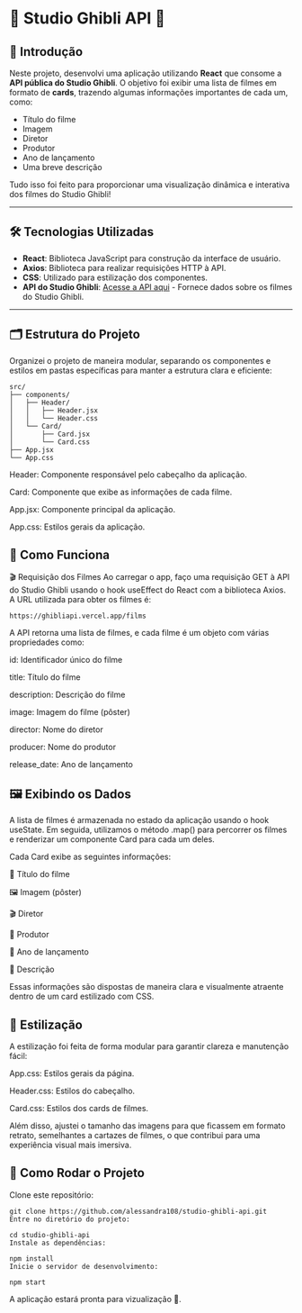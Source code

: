 # 🎥 **Studio Ghibli API** 🌟

## 📖 **Introdução**

Neste projeto, desenvolvi uma aplicação utilizando **React** que consome a **API pública do Studio Ghibli**. O objetivo foi exibir uma lista de filmes em formato de **cards**, trazendo algumas informações importantes de cada um, como:

- Título do filme
- Imagem 
- Diretor
- Produtor
- Ano de lançamento
- Uma breve descrição

Tudo isso foi feito para proporcionar uma visualização dinâmica e interativa dos filmes do Studio Ghibli!

---

## 🛠️ **Tecnologias Utilizadas**

- **React**: Biblioteca JavaScript para construção da interface de usuário.
- **Axios**: Biblioteca para realizar requisições HTTP à API.
- **CSS**: Utilizado para estilização dos componentes.
- **API do Studio Ghibli**: [Acesse a API aqui](https://ghibliapi.vercel.app) - Fornece dados sobre os filmes do Studio Ghibli.

---

## 🗂️ **Estrutura do Projeto**

Organizei o projeto de maneira modular, separando os componentes e estilos em pastas específicas para manter a estrutura clara e eficiente:

```plaintext
src/
├── components/
│   ├── Header/
│   │   ├── Header.jsx
│   │   └── Header.css
│   └── Card/
│       ├── Card.jsx
│       └── Card.css
├── App.jsx
└── App.css
```

Header: Componente responsável pelo cabeçalho da aplicação.

Card: Componente que exibe as informações de cada filme.

App.jsx: Componente principal da aplicação.

App.css: Estilos gerais da aplicação.

## **🚀 Como Funciona**
🎬 Requisição dos Filmes
Ao carregar o app, faço uma requisição GET à API do Studio Ghibli usando o hook useEffect do React com a biblioteca Axios. A URL utilizada para obter os filmes é:

```plaintext
https://ghibliapi.vercel.app/films
```
A API retorna uma lista de filmes, e cada filme é um objeto com várias propriedades como:

id: Identificador único do filme

title: Título do filme

description: Descrição do filme

image: Imagem do filme (pôster)

director: Nome do diretor

producer: Nome do produtor

release_date: Ano de lançamento

## **🖼️ Exibindo os Dados**
A lista de filmes é armazenada no estado da aplicação usando o hook useState. Em seguida, utilizamos o método .map() para percorrer os filmes e renderizar um componente Card para cada um deles.

Cada Card exibe as seguintes informações:

🎥 Título do filme

🖼️ Imagem (pôster)

🎬 Diretor

🎩 Produtor

📅 Ano de lançamento

📝 Descrição

Essas informações são dispostas de maneira clara e visualmente atraente dentro de um card estilizado com CSS.

## **🎨 Estilização**
A estilização foi feita de forma modular para garantir clareza e manutenção fácil:

App.css: Estilos gerais da página.

Header.css: Estilos do cabeçalho.

Card.css: Estilos dos cards de filmes.

Além disso, ajustei o tamanho das imagens para que ficassem em formato retrato, semelhantes a cartazes de filmes, o que contribui para uma experiência visual mais imersiva.

## **🏁 Como Rodar o Projeto**
Clone este repositório:

```plaintext
git clone https://github.com/alessandra108/studio-ghibli-api.git
Entre no diretório do projeto:
```

```plaintext
cd studio-ghibli-api
Instale as dependências:
```

```plaintext
npm install
Inicie o servidor de desenvolvimento:
```

```plaintext
npm start
```

A aplicação estará pronta para vizualização 🚀.
